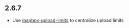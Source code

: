 ## 2.6.7

* Use [mapbox-upload-limits](https://github.com/mapbox/mapbox-upload-limits) to
  centralize upload limits

